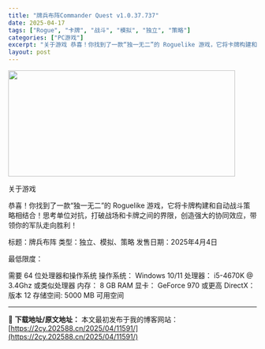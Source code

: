 ```yaml
---
title: "牌兵布阵Commander Quest v1.0.37.737"
date: 2025-04-17
tags: ["Rogue", "卡牌", "战斗", "模拟", "独立", "策略"]
categories: ["PC游戏"]
excerpt: "关于游戏 恭喜！你找到了一款“独一无二”的 Roguelike 游戏，它将卡牌构建和自动战斗策略相结合！思考单位对抗，打破战场和卡牌之间的界限，创造强大的协同效应，带领你的军队走向胜利！ 标题：牌兵布阵 类型：独立、模拟、策略 发售日期：2025年4月4日 最低限度： 需要 64 位处理器和操作系统&hellip;"
layout: post
---
```


<img class="aligncenter size-full wp-image-11592" src="https://2cy.202588.cn/wp-content/uploads/2025/04/2025041705400051.webp" alt="" width="460" height="215" />

关于游戏

恭喜！你找到了一款“独一无二”的 Roguelike 游戏，它将卡牌构建和自动战斗策略相结合！思考单位对抗，打破战场和卡牌之间的界限，创造强大的协同效应，带领你的军队走向胜利！

标题：牌兵布阵
类型：独立、模拟、策略
发售日期：2025年4月4日

最低限度：

需要 64 位处理器和操作系统
操作系统： Windows 10/11
处理器： i5-4670K @ 3.4Ghz 或类似处理器
内存： 8 GB RAM
显卡： GeForce 970 或更高
DirectX： 版本 12
存储空间: 5000 MB 可用空间

---
📖 **下载地址/原文地址：** 本文最初发布于我的博客网站：[https://2cy.202588.cn/2025/04/11591/](https://2cy.202588.cn/2025/04/11591/)
